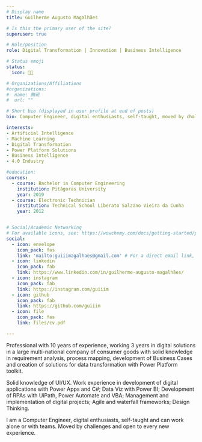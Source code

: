 ```yaml
---
# Display name
title: Guilherme Augusto Magalhães

# Is this the primary user of the site?
superuser: true

# Role/position
role: Digital Transformation | Innovation | Business Intelligence

# Status emoji
status:
  icon: 👨‍💻

# Organizations/Affiliations
#organizations:
#- name: 腾讯
#  url: ""

# Short bio (displayed in user profile at end of posts)
bio: Computer Engineer, digital enthusiasts, self-taught, moved by challenges and open to every new experience.

interests:
- Artificial Intelligence
- Machine Learning
- Digital Transformation
- Power Platform Solutions
- Business Intelligence
- 4.0 Industry

#education:
courses:
  - course: Bachelor in Computer Engineering
    institution: Pitágoras University
    year: 2019
  - course: Electronic Technician 
    institution: Technical School Liberato Salzano Vieira da Cunha
    year: 2012


# Social/Academic Networking
# For available icons, see: https://wowchemy.com/docs/getting-started/page-builder/#icons
social:
  - icon: envelope
    icon_pack: fas
    link: 'mailto:guiiimagalhaes@gmail.com' # For a direct email link, use "mailto:test@example.org".
  - icon: linkedin
    icon_pack: fab
    link: https://www.linkedin.com/in/guilherme-augusto-magalhães/
  - icon: instagram
    icon_pack: fab
    link: https://instagram.com/guiiim
  - icon: github
    icon_pack: fab  
    link: https://github.com/guiiim
  - icon: file
    icon_pack: fas
    link: files/cv.pdf

---
```


Professional with 10 years of experience, working 3 years in digital solutions in a large multi-national company of consumer goods with solid knowledge in requirement analysis, process mapping, development of Business Cases and creation of solutions for data transformation with Power Platform toolkit. 

Solid knowledge of UI/UX.
Work experience in development of digital applications with Power Apps and C#; 
Data Viz with Power BI; 
Development of RPAs with UiPath, Power Automate and VBA; 
Management and implementation of digital projects; 
Agile and waterfall frameworks; 
Design Thinking.

I am a Computer Engineer, digital enthusiasts, self-taught and can work alone or with teams. Moved by challenges and open to every new experience. 